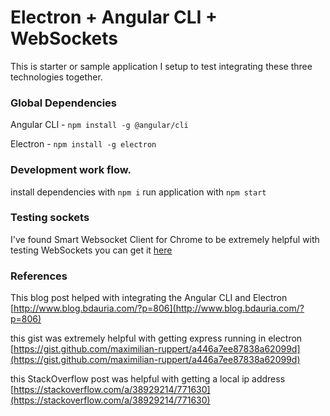 # Electron + Angular CLI + WebSockets

This is starter or sample application I setup to test integrating these three technologies together.

### Global Dependencies

Angular CLI - `npm install -g @angular/cli`

Electron - `npm install -g electron`

### Development work flow.

install dependencies with `npm i`
run application with `npm start`

### Testing sockets

I've found Smart Websocket Client for Chrome to be extremely helpful with testing WebSockets you can get it [here](https://chrome.google.com/webstore/detail/smart-websocket-client/omalebghpgejjiaoknljcfmglgbpocdp)

### References
This blog post helped with integrating the Angular CLI and Electron
[http://www.blog.bdauria.com/?p=806](http://www.blog.bdauria.com/?p=806)

this gist was extremely helpful with getting express running in electron [https://gist.github.com/maximilian-ruppert/a446a7ee87838a62099d](https://gist.github.com/maximilian-ruppert/a446a7ee87838a62099d)

this StackOverflow post was helpful with getting a local ip address [https://stackoverflow.com/a/38929214/771630](https://stackoverflow.com/a/38929214/771630)